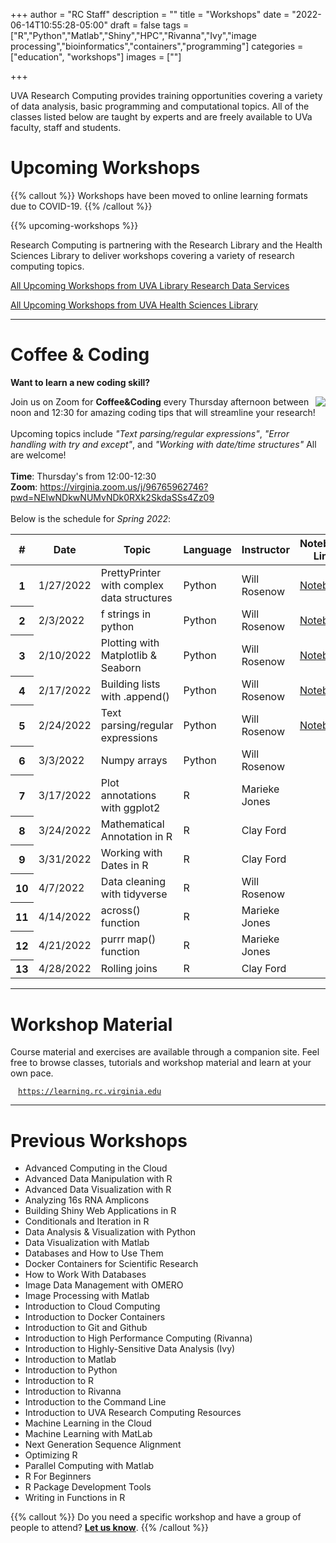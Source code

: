 +++
author = "RC Staff"
description = ""
title = "Workshops"
date = "2022-06-14T10:55:28-05:00"
draft = false
tags = ["R","Python","Matlab","Shiny","HPC","Rivanna","Ivy","image processing","bioinformatics","containers","programming"]
categories = ["education", "workshops"]
images = [""]

+++

<p class=lead>UVA Research Computing provides training opportunities covering a variety of data analysis, basic programming and computational topics. All of the classes listed below are taught by experts and are freely available to UVa faculty, staff and students.</p>


# Upcoming Workshops

{{% callout %}}
Workshops have been moved to online learning formats due to COVID-19. 
{{% /callout %}}

{{% upcoming-workshops %}}

Research Computing is partnering with the Research Library and the Health Sciences Library to deliver workshops covering a variety of research computing topics.  

<a href="https://data.library.virginia.edu/training/" class="btn btn-warning" target="_new">All Upcoming Workshops from UVA Library Research Data Services</a>

<a href="https://cal.hsl.virginia.edu/calendar/data/?cid=-1&t=g&d=0000-00-00&cal=-1" class="btn btn-warning" target="_new">All Upcoming Workshops from UVA Health Sciences Library</a>

- - - 

# Coffee & Coding

**Want to learn a new coding skill?** 

<img src="/images/coffee_coding.png" style="float:right;" class="project-inset" />

Join us on Zoom for **Coffee&Coding** every Thursday afternoon between noon and 12:30 for amazing coding tips that will streamline your research! 
<br>
<br>
Upcoming topics include *"Text parsing/regular expressions"*, *"Error handling with try and except"*, and *"Working with date/time structures"* All are welcome!
<br>
<br>
**Time**: Thursday's from 12:00-12:30
<br>
**Zoom**: https://virginia.zoom.us/j/96765962746?pwd=NEIwNDkwNUMvNDk0RXk2SkdaSSs4Zz09
<br>
<br>
Below is the schedule for *Spring 2022*:

<table class="table">
  <thead>
    <tr>
      <th scope="col">#</th>
      <th scope="col">Date</th>
      <th scope="col">Topic</th>
      <th scope="col">Language</th>
      <th scope="col">Instructor</th>
      <th scope="col">Notebook Link</th>
    </tr>
  </thead>
  <tbody>
    <tr>
      <th scope="row">1</th>
      <td>1/27/2022</td>
      <td>PrettyPrinter with complex data structures</td>
      <td>Python</td>
      <td>Will Rosenow</td>
      <td><a href="https://colab.research.google.com/drive/1OQbkTtpLvynr_tkwI7TbGJqfgSIw3a5H?usp=sharing">Notebook</a></td>
    </tr>
    <tr>
      <th scope="row">2</th>
      <td>2/3/2022</td>
      <td>f strings in python</td>
      <td>Python</td>
      <td>Will Rosenow</td>
      <td><a href="https://colab.research.google.com/drive/1-2nNwB_1BxBdY48xej0bURPkpVNWv-R1?usp=sharing">Notebook</a></td>
    </tr>
    <tr>
      <th scope="row">3</th>
      <td>2/10/2022</td>
      <td>Plotting with Matplotlib & Seaborn</td>
      <td>Python</td>
      <td>Will Rosenow</td>
      <td><a href="https://colab.research.google.com/drive/1WTKceHQPwD9CE7yx6_ZwZgU6aaVkvjZF?usp=sharing">Notebook</a></td>
    </tr>
    <tr>
      <th scope="row">4</th>
      <td>2/17/2022</td>
      <td>Building lists with .append()</td>
      <td>Python</td>
      <td>Will Rosenow</td>
      <td><a href="https://colab.research.google.com/drive/1MCcd8_MPBLgEm_OJvaFK3cJ1zwMPw9qJ?usp=sharing">Notebook</a></td>
    </tr>
    <tr>
      <th scope="row">5</th>
      <td>2/24/2022</td>
      <td>Text parsing/regular expressions</td>
      <td>Python</td>
      <td>Will Rosenow</td>
      <td><a href="https://drive.google.com/file/d/1QBQyCJoHQit_eV34uRSyQWbjYdOoQYof/view?usp=sharing">Notebook</a></td>
    </tr>
    <tr>
      <th scope="row">6</th>
      <td>3/3/2022</td>
      <td>Numpy arrays</td>
      <td>Python</td>
      <td>Will Rosenow</td>
    </tr>
    <tr>
      <th scope="row">7</th>
      <td>3/17/2022</td>
      <td>Plot annotations with ggplot2</td>
      <td>R</td>
      <td>Marieke Jones</td>
    </tr>
    <tr>
      <th scope="row">8</th>
      <td>3/24/2022</td>
      <td>Mathematical Annotation in R</td>
      <td>R</td>
      <td>Clay Ford</td>
    </tr>
    <tr>
      <th scope="row">9</th>
      <td>3/31/2022</td>
      <td>Working with Dates in R</td>
      <td>R</td>
      <td>Clay Ford</td>
    </tr>
    <tr>
      <th scope="row">10</th>
      <td>4/7/2022</td>
      <td>Data cleaning with tidyverse</td>
      <td>R</td>
      <td>Will Rosenow</td>
    </tr>
    <tr>
      <th scope="row">11</th>
      <td>4/14/2022</td>
      <td>across() function</td>
      <td>R</td>
      <td>Marieke Jones</td>
    </tr>
    <tr>
      <th scope="row">12</th>
      <td>4/21/2022</td>
      <td>purrr map() function</td>
      <td>R</td>
      <td>Marieke Jones</td>
    </tr>
    <tr>
      <th scope="row">13</th>
      <td>4/28/2022</td>
      <td>Rolling joins</td>
      <td>R</td>
      <td>Clay Ford</td>
    </tr>
  </tbody>
</table>

- - -

# Workshop Material
Course material and exercises are available through a companion site. Feel free to browse classes, tutorials and workshop material and learn at your own pace.
  <div style="margin:12px;"><code><a href="https://learning.rc.virginia.edu" target="_new">https://learning.rc.virginia.edu</a></code></div>

- - -

# Previous Workshops

- Advanced Computing in the Cloud
- Advanced Data Manipulation with R
- Advanced Data Visualization with R
- Analyzing 16s RNA Amplicons
- Building Shiny Web Applications in R
- Conditionals and Iteration in R
- Data Analysis & Visualization with Python
- Data Visualization with Matlab
- Databases and How to Use Them
- Docker Containers for Scientific Research
- How to Work With Databases
- Image Data Management with OMERO
- Image Processing with Matlab
- Introduction to Cloud Computing
- Introduction to Docker Containers
- Introduction to Git and Github
- Introduction to High Performance Computing (Rivanna)
- Introduction to Highly-Sensitive Data Analysis (Ivy)
- Introduction to Matlab
- Introduction to Python
- Introduction to R
- Introduction to Rivanna
- Introduction to the Command Line
- Introduction to UVA Research Computing Resources
- Machine Learning in the Cloud
- Machine Learning with MatLab
- Next Generation Sequence Alignment
- Optimizing R
- Parallel Computing with Matlab
- R For Beginners
- R Package Development Tools
- Writing in Functions in R

{{% callout %}}
Do you need a specific workshop and have a group of people to attend? <a href="//uvarc.io/support" style="font-weight:bold;">Let us know</a>.
{{% /callout %}}
